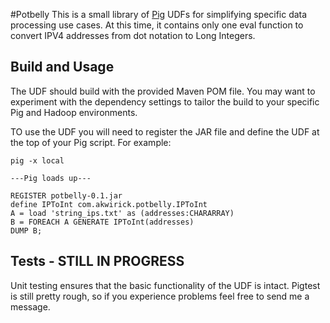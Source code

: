 #Potbelly
This is a small library of [Pig](http://pig.apache.org/) UDFs for simplifying specific data processing use cases.  At this time, it contains only one eval function to convert IPV4 addresses from dot notation to Long Integers.

## Build and Usage
The UDF should build with the provided Maven POM file.  You may want to experiment with the dependency settings to tailor the build to your specific Pig and Hadoop environments.  

TO use the UDF you will need to register the JAR file and define the UDF at the top of your Pig script.  For example:

```
pig -x local

---Pig loads up---

REGISTER potbelly-0.1.jar
define IPToInt com.akwirick.potbelly.IPToInt
A = load 'string_ips.txt' as (addresses:CHARARRAY)
B = FOREACH A GENERATE IPToInt(addresses)
DUMP B;
```

## Tests - STILL IN PROGRESS
Unit testing ensures that the basic functionality of the UDF is intact.  Pigtest is still pretty rough, so if you experience problems feel free to send me a message.
